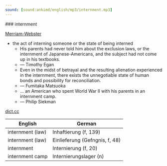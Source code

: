 ```yaml
---
sound: [sound:ankimd/english/mp3/internment.mp3]
---
```


\### internment

[Merriam-Webster](https://www.merriam-webster.com/dictionary/internment)

- the act of interning someone or the state of being interned
    - His parents had never told him about the exclusion laws, or the internment of Japanese-Americans, and the subject had not come up in his textbooks.
    - — Timothy Egan
    - Even in the midst of betrayal and the resulting alienation experienced in the internment, there exists the unnegotiable state of human bonds and possibility for reconciliation.
    - — Fumitaka Matsuoka
    - … an American who spent World War II with his parents in an internment camp.
    - — Philip Siekman

[dict.cc](https://www.dict.cc/internment)

| English        | German       |
| -------------- | ------------ |
| internment (law) | Inhaftierung (f, 139) |
| internment (law) | Einlieferung (Gefngnis, f, 48) |
| internment | Internierung (f, 20) |
| internment camp | Internierungslager (n) |
